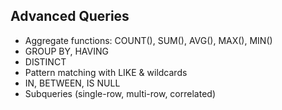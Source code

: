 ## Advanced Queries
- Aggregate functions: COUNT(), SUM(), AVG(), MAX(), MIN()
- GROUP BY, HAVING
- DISTINCT
- Pattern matching with LIKE & wildcards
- IN, BETWEEN, IS NULL
- Subqueries (single-row, multi-row, correlated)

